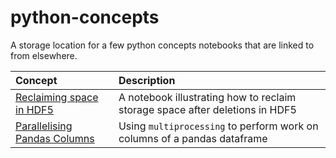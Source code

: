 # python-concepts

A storage location for a few python concepts notebooks that are linked to from elsewhere.


|Concept| Description |
|:---|:----|
| [Reclaiming space in HDF5](https://github.com/jackdotwa/python-concepts/blob/master/hdf5/reclaiming_space.ipynb) | A notebook illustrating how to reclaim storage space after deletions in HDF5
| [Parallelising Pandas Columns](https://github.com/jackdotwa/python-concepts/blob/master/pandas-multiprocess-cols/multiprocessing.ipynb) | Using `multiprocessing` to perform work on columns of a pandas dataframe


